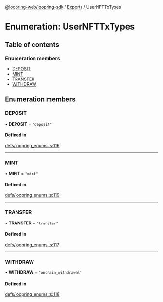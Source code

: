[@loopring-web/loopring-sdk](../README.md) / [Exports](../modules.md) / UserNFTTxTypes

# Enumeration: UserNFTTxTypes

## Table of contents

### Enumeration members

- [DEPOSIT](UserNFTTxTypes.md#deposit)
- [MINT](UserNFTTxTypes.md#mint)
- [TRANSFER](UserNFTTxTypes.md#transfer)
- [WITHDRAW](UserNFTTxTypes.md#withdraw)

## Enumeration members

### DEPOSIT

• **DEPOSIT** = `"deposit"`

#### Defined in

[defs/loopring_enums.ts:116](https://github.com/Loopring/loopring_sdk/blob/c031084/src/defs/loopring_enums.ts#L116)

___

### MINT

• **MINT** = `"mint"`

#### Defined in

[defs/loopring_enums.ts:119](https://github.com/Loopring/loopring_sdk/blob/c031084/src/defs/loopring_enums.ts#L119)

___

### TRANSFER

• **TRANSFER** = `"transfer"`

#### Defined in

[defs/loopring_enums.ts:117](https://github.com/Loopring/loopring_sdk/blob/c031084/src/defs/loopring_enums.ts#L117)

___

### WITHDRAW

• **WITHDRAW** = `"onchain_withdrawal"`

#### Defined in

[defs/loopring_enums.ts:118](https://github.com/Loopring/loopring_sdk/blob/c031084/src/defs/loopring_enums.ts#L118)
